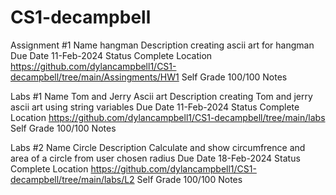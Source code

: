 # CS1-decampbell
Assignment #1
Name	hangman
Description	creating ascii art for hangman
Due Date	11-Feb-2024
Status	Complete
Location    https://github.com/dylancampbell1/CS1-decampbell/tree/main/Assingments/HW1
Self Grade	100/100
Notes	

Labs #1
Name	Tom and Jerry Ascii art
Description	creating Tom and jerry ascii art using string variables
Due Date	11-Feb-2024
Status	Complete
Location    https://github.com/dylancampbell1/CS1-decampbell/tree/main/labs
Self Grade	100/100
Notes	

Labs #2
Name	Circle
Description	Calculate and show circumfrence and area of a circle from user chosen radius
Due Date	18-Feb-2024
Status	Complete
Location    https://github.com/dylancampbell1/CS1-decampbell/tree/main/labs/L2
Self Grade	100/100
Notes	